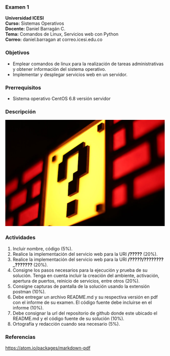 ### Examen 1
**Universidad ICESI**  
**Curso:** Sistemas Operativos  
**Docente:** Daniel Barragán C.  
**Tema:** Comandos de Linux, Servicios web con Python  
**Correo:** daniel.barragan at correo.icesi.edu.co

### Objetivos
* Emplear comandos de linux para la realización de tareas administrativas y obtener información del sistema operativo.
* Implementar y desplegar servicios web en un servidor.

### Prerrequisitos
* Sistema operativo CentOS 6.8 versión servidor  

### Descripción

<p align="center">
  <img src="images/question_mark.jpeg" alt="Sublime's custom image"/>
</p>

### Actividades
1. Incluir nombre, código (5%).  
2. Realice la implementación del servicio web para la URI **/?????** (20%).  
3. Realice la implementación del servicio web para la URI **/?????/????????_???????** (20%).  
4. Consigne los pasos necesarios para la ejecución y prueba de su solución. Tenga en cuenta incluir la creación del ambiente, activación, apertura de puertos, reinicio de servicios, entre otros (20%).  
5. Consigne capturas de pantalla de la solución usando la extensión postman (10%).  
6. Debe entregar un archivo README.md y su respectiva versión en pdf con el informe de su examen. El código fuente debe incluirse en el informe (10%).  
7. Debe consignar la url del repositorio de github donde este ubicado el README.md y el código fuente de su solución (10%).  
8. Ortografía y redacción cuando sea necesario (5%).  

### Referencias 
https://atom.io/packages/markdown-pdf

